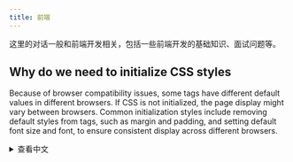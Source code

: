 ```yaml
---
title: 前端
---
```


这里的对话一般和前端开发相关，包括一些前端开发的基础知识、面试问题等。

## Why do we need to initialize CSS styles

Because of browser compatibility issues, some tags have different default values in different browsers. If CSS is not initialized, the page display might vary between browsers. Common initialization styles include removing default styles from tags, such as margin and padding, and setting default font size and font, to ensure consistent display across different browsers.

<details>
<summary>查看中文</summary>
为什么要初始化CSS样式

因为浏览器的兼容性问题，在不同浏览器中有些标签的默认值是不同的。如果没有对 CSS 进行初始化，那么页面在不同的浏览器之间显示可能会有差异。一般常用的初始化样式操作是去掉标签的默认样式，比如 margin 和 padding，设置默认的字体大小和字体等，以便在不同浏览器中显示效果一致。

</details>
